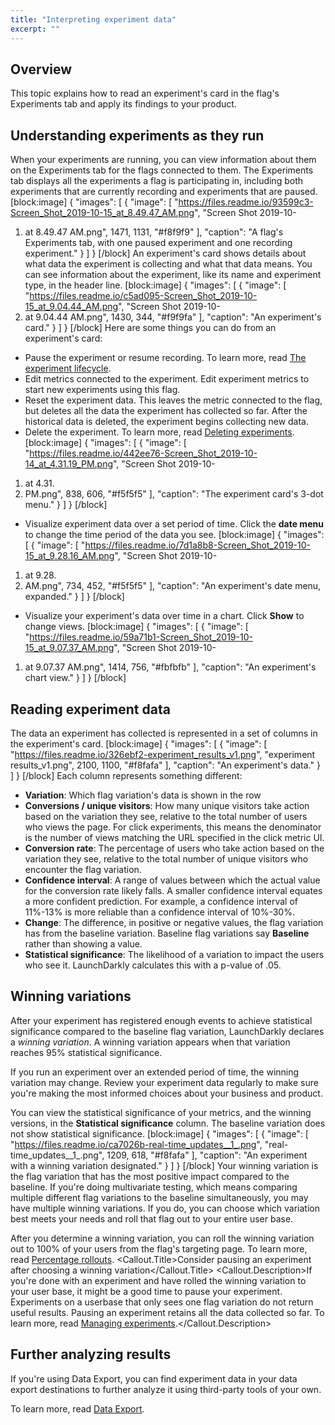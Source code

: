 ```yaml
---
title: "Interpreting experiment data"
excerpt: ""
---
```

## Overview
This topic explains how to read an experiment's card in the flag's Experiments tab and apply its findings to your product.
## Understanding experiments as they run
When your experiments are running, you can view information about them on the Experiments tab for the flags connected to them. The Experiments tab displays all the experiments a flag is participating in, including both experiments that are currently recording and experiments that are paused.
[block:image]
{
  "images": [
    {
      "image": [
        "https://files.readme.io/93599c3-Screen_Shot_2019-10-15_at_8.49.47_AM.png",
        "Screen Shot 2019-10-
1. at 8.49.47 AM.png",
        1471,
        1131,
        "#f8f9f9"
      ],
      "caption": "A flag's Experiments tab, with one paused experiment and one recording experiment."
    }
  ]
}
[/block]
An experiment's card shows details about what data the experiment is collecting and what that data means. You can see information about the experiment, like its name and experiment type, in the header line. 
[block:image]
{
  "images": [
    {
      "image": [
        "https://files.readme.io/c5ad095-Screen_Shot_2019-10-15_at_9.04.44_AM.png",
        "Screen Shot 2019-10-
1. at 9.04.44 AM.png",
        1430,
        344,
        "#f9f9fa"
      ],
      "caption": "An experiment's card."
    }
  ]
}
[/block]
Here are some things you can do from an experiment's card:
* Pause the experiment or resume recording. To learn more, read [The experiment lifecycle](./experimentation-lifecycle).
* Edit metrics connected to the experiment. Edit experiment metrics to start new experiments using this flag.
* Reset the experiment data. This leaves the metric connected to the flag, but deletes all the data the experiment has collected so far. After the historical data is deleted, the experiment begins collecting new data.
* Delete the experiment. To learn more, read [Deleting experiments](./experimentation-delete).
[block:image]
{
  "images": [
    {
      "image": [
        "https://files.readme.io/442ee76-Screen_Shot_2019-10-14_at_4.31.19_PM.png",
        "Screen Shot 2019-10-
1. at 4.31.
1. PM.png",
        838,
        606,
        "#f5f5f5"
      ],
      "caption": "The experiment card's 3-dot menu."
    }
  ]
}
[/block]
* Visualize experiment data over a set period of time. Click the **date menu** to change the time period of the data you see.
[block:image]
{
  "images": [
    {
      "image": [
        "https://files.readme.io/7d1a8b8-Screen_Shot_2019-10-15_at_9.28.16_AM.png",
        "Screen Shot 2019-10-
1. at 9.28.
1. AM.png",
        734,
        452,
        "#f5f5f5"
      ],
      "caption": "An experiment's date menu, expanded."
    }
  ]
}
[/block]
* Visualize your experiment's data over time in a chart. Click **Show** to change views.
[block:image]
{
  "images": [
    {
      "image": [
        "https://files.readme.io/59a71b1-Screen_Shot_2019-10-15_at_9.07.37_AM.png",
        "Screen Shot 2019-10-
1. at 9.07.37 AM.png",
        1414,
        756,
        "#fbfbfb"
      ],
      "caption": "An experiment's chart view."
    }
  ]
}
[/block]

## Reading experiment data
The data an experiment has collected is represented in a set of columns in the experiment's card.
[block:image]
{
  "images": [
    {
      "image": [
        "https://files.readme.io/326ebf2-experiment_results_v1.png",
        "experiment results_v1.png",
        2100,
        1100,
        "#f8fafa"
      ],
      "caption": "An experiment's data."
    }
  ]
}
[/block]
Each column represents something different:
* **Variation**: Which flag variation's data is shown in the row
* **Conversions / unique visitors**: How many unique visitors take action based on the variation they see, relative to the total number of users who views the page. For click experiments, this means the denominator is the number of views matching the URL specified in the click metric UI.
* **Conversion rate**: The percentage of users who take action based on the variation they see, relative to the total number of unique visitors who encounter the flag variation.
* **Confidence interval**: A range of values between which the actual value for the conversion rate likely falls. A smaller confidence interval equates a more confident prediction. For example, a confidence interval of 11%-13% is more reliable than a confidence interval of 10%-30%.
* **Change**: The difference, in positive or negative values, the flag variation has from the baseline variation. Baseline flag variations say **Baseline** rather than showing a value.
* **Statistical significance**: The likelihood of a variation to impact the users who see it. LaunchDarkly calculates this with a p-value of .05. 
## Winning variations
After your experiment has registered enough events to achieve statistical significance compared to the baseline flag variation, LaunchDarkly declares a *winning variation*. A winning variation appears when that variation reaches 95% statistical significance. 

If you run an experiment over an extended period of time, the winning variation may change. Review your experiment data regularly to make sure you're making the most informed choices about your business and product.

You can view the statistical significance of your metrics, and the winning versions, in the **Statistical significance** column. The baseline variation does not show statistical significance. 
[block:image]
{
  "images": [
    {
      "image": [
        "https://files.readme.io/ca7026b-real-time_updates__1_.png",
        "real-time_updates__1_.png",
        1209,
        618,
        "#f8fafa"
      ],
      "caption": "An experiment with a winning variation designated."
    }
  ]
}
[/block]
Your winning variation is the flag variation that has the most positive impact compared to the baseline. If you're doing multivariate testing, which means comparing multiple different flag variations to the baseline simultaneously, you may have multiple winning variations. If you do, you can choose which variation best meets your needs and roll that flag out to your entire user base. 

After you determine a winning variation, you can roll the winning variation out to 100% of your users from the flag's targeting page. To learn more, read [Percentage rollouts](https://docs.launchdarkly.com/docs/targeting-users#percentage-rollouts).
<Callout intent="info">
  <Callout.Title>Consider pausing an experiment after choosing a winning variation</Callout.Title>
   <Callout.Description>If you're done with an experiment and have rolled the winning variation to your user base, it might be a good time to pause your experiment. Experiments on a userbase that only sees one flag variation do not return useful results. 
Pausing an experiment retains all the data collected so far. To learn more, read [Managing experiments](./managing-experiments).</Callout.Description>
</Callout>

## Further analyzing results
If you're using Data Export, you can find experiment data in your data export destinations to further analyze it using third-party tools of your own. 

To learn more, read [Data Export](./data-export).